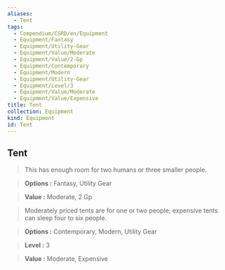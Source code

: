 ```yaml
---
aliases:
  - Tent
tags:
  - Compendium/CSRD/en/Equipment
  - Equipment/Fantasy
  - Equipment/Utility-Gear
  - Equipment/Value/Moderate
  - Equipment/Value/2-Gp
  - Equipment/Contemporary
  - Equipment/Modern
  - Equipment/Utility-Gear
  - Equipment/Level/3
  - Equipment/Value/Moderate
  - Equipment/Value/Expensive
title: Tent
collection: Equipment
kind: Equipment
id: Tent
---
```

## Tent    
    
>This has enough room for two humans or three smaller people.    
> **Options :** Fantasy, Utility Gear    
> **Value :** Moderate, 2 Gp    
    
>Moderately priced tents are for one or two people; expensive tents can sleep four to six people.    
> **Options :** Contemporary, Modern, Utility Gear    
> **Level :** 3    
> **Value :** Moderate, Expensive
